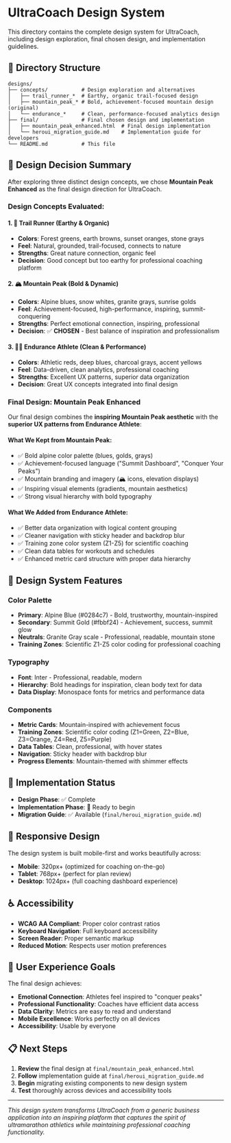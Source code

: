 # UltraCoach Design System

This directory contains the complete design system for UltraCoach, including design exploration, final chosen design, and implementation guidelines.

## 📁 Directory Structure

```
designs/
├── concepts/           # Design exploration and alternatives
│   ├── trail_runner_*  # Earthy, organic trail-focused design
│   ├── mountain_peak_* # Bold, achievement-focused mountain design (original)
│   └── endurance_*     # Clean, performance-focused analytics design
├── final/              # Final chosen design and implementation
│   ├── mountain_peak_enhanced.html  # Final design implementation
│   └── heroui_migration_guide.md    # Implementation guide for developers
└── README.md           # This file
```

## 🎯 Design Decision Summary

After exploring three distinct design concepts, we chose **Mountain Peak Enhanced** as the final design direction for UltraCoach.

### Design Concepts Evaluated:

#### 1. 🌲 Trail Runner (Earthy & Organic)

- **Colors**: Forest greens, earth browns, sunset oranges, stone grays
- **Feel**: Natural, grounded, trail-focused, connects to nature
- **Strengths**: Great nature connection, organic feel
- **Decision**: Good concept but too earthy for professional coaching platform

#### 2. 🏔️ Mountain Peak (Bold & Dynamic)

- **Colors**: Alpine blues, snow whites, granite grays, sunrise golds
- **Feel**: Achievement-focused, high-performance, inspiring, summit-conquering
- **Strengths**: Perfect emotional connection, inspiring, professional
- **Decision**: ✅ **CHOSEN** - Best balance of inspiration and professionalism

#### 3. 🏃‍♂️ Endurance Athlete (Clean & Performance)

- **Colors**: Athletic reds, deep blues, charcoal grays, accent yellows
- **Feel**: Data-driven, clean analytics, professional coaching
- **Strengths**: Excellent UX patterns, superior data organization
- **Decision**: Great UX concepts integrated into final design

### Final Design: Mountain Peak Enhanced

Our final design combines the **inspiring Mountain Peak aesthetic** with the **superior UX patterns from Endurance Athlete**:

#### What We Kept from Mountain Peak:

- ✅ Bold alpine color palette (blues, golds, grays)
- ✅ Achievement-focused language ("Summit Dashboard", "Conquer Your Peaks")
- ✅ Mountain branding and imagery (🏔️ icons, elevation displays)
- ✅ Inspiring visual elements (gradients, mountain aesthetics)
- ✅ Strong visual hierarchy with bold typography

#### What We Added from Endurance Athlete:

- ✅ Better data organization with logical content grouping
- ✅ Cleaner navigation with sticky header and backdrop blur
- ✅ Training zone color system (Z1-Z5) for scientific coaching
- ✅ Clean data tables for workouts and schedules
- ✅ Enhanced metric card structure with proper data hierarchy

## 🎨 Design System Features

### Color Palette

- **Primary**: Alpine Blue (#0284c7) - Bold, trustworthy, mountain-inspired
- **Secondary**: Summit Gold (#fbbf24) - Achievement, success, summit glow
- **Neutrals**: Granite Gray scale - Professional, readable, mountain stone
- **Training Zones**: Scientific Z1-Z5 color coding for professional coaching

### Typography

- **Font**: Inter - Professional, readable, modern
- **Hierarchy**: Bold headings for inspiration, clean body text for data
- **Data Display**: Monospace fonts for metrics and performance data

### Components

- **Metric Cards**: Mountain-inspired with achievement focus
- **Training Zones**: Scientific color coding (Z1=Green, Z2=Blue, Z3=Orange, Z4=Red, Z5=Purple)
- **Data Tables**: Clean, professional, with hover states
- **Navigation**: Sticky header with backdrop blur
- **Progress Elements**: Mountain-themed with shimmer effects

## 🚀 Implementation Status

- **Design Phase**: ✅ Complete
- **Implementation Phase**: 📅 Ready to begin
- **Migration Guide**: ✅ Available (`final/heroui_migration_guide.md`)

## 📱 Responsive Design

The design system is built mobile-first and works beautifully across:

- **Mobile**: 320px+ (optimized for coaching on-the-go)
- **Tablet**: 768px+ (perfect for plan review)
- **Desktop**: 1024px+ (full coaching dashboard experience)

## ♿ Accessibility

- **WCAG AA Compliant**: Proper color contrast ratios
- **Keyboard Navigation**: Full keyboard accessibility
- **Screen Reader**: Proper semantic markup
- **Reduced Motion**: Respects user motion preferences

## 🎯 User Experience Goals

The final design achieves:

- **Emotional Connection**: Athletes feel inspired to "conquer peaks"
- **Professional Functionality**: Coaches have efficient data access
- **Data Clarity**: Metrics are easy to read and understand
- **Mobile Excellence**: Works perfectly on all devices
- **Accessibility**: Usable by everyone

## 📋 Next Steps

1. **Review** the final design at `final/mountain_peak_enhanced.html`
2. **Follow** implementation guide at `final/heroui_migration_guide.md`
3. **Begin** migrating existing components to new design system
4. **Test** thoroughly across devices and accessibility tools

---

_This design system transforms UltraCoach from a generic business application into an inspiring platform that captures the spirit of ultramarathon athletics while maintaining professional coaching functionality._

